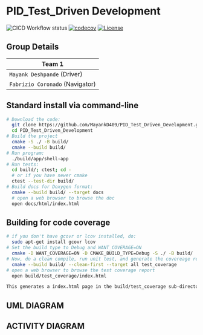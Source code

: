 # PID_Test_Driven Development

![CICD Workflow status](https://github.com/MayankD409/PID_Test_Driven_Development/actions/workflows/run-unit-test-and-upload-codecov.yml/badge.svg) [![codecov](https://codecov.io/gh/MayankD409/PID_Test_Driven_Development/graph/badge.svg?token=WUFHUBTG05)](https://codecov.io/gh/MayankD409/PID_Test_Driven_Development) [![License](https://img.shields.io/badge/license-MIT-blue.svg)](LICENSE)

## Group Details 

| Team 1 |
|---|
| `Mayank Deshpande` (Driver)|
| `Fabrizio Coronado` (Navigator)|

## Standard install via command-line
```bash
# Download the code:
  git clone https://github.com/MayankD409/PID_Test_Driven_Development.git
  cd PID_Test_Driven_Development
# Build the project
  cmake -S ./ -B build/
  cmake --build build/
# Run program:
  ./build/app/shell-app
# Run tests:
  cd build/; ctest; cd -
  # or if you have newer cmake
  ctest --test-dir build/
# Build docs for Doxygen format:
  cmake --build build/ --target docs
  # open a web browser to browse the doc
  open docs/html/index.html

```

## Building for code coverage

```bash
# if you don't have gcovr or lcov installed, do:
  sudo apt-get install gcovr lcov
# Set the build type to Debug and WANT_COVERAGE=ON
  cmake -D WANT_COVERAGE=ON -D CMAKE_BUILD_TYPE=Debug -S ./ -B build/
# Now, do a clean compile, run unit test, and generate the covereage report
  cmake --build build/ --clean-first --target all test_coverage
# open a web browser to browse the test coverage report
  open build/test_coverage/index.html

This generates a index.html page in the build/test_coverage sub-directory that can be viewed locally in a web browser.
```

## UML DIAGRAM

## ACTIVITY DIAGRAM

